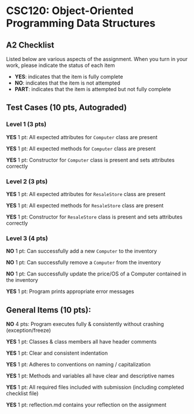 # CSC120: Object-Oriented Programming Data Structures
## A2 Checklist

Listed below are various aspects of the assignment.  When you turn in your work, please indicate the status of each item

- **YES**: indicates that the item is fully complete
- **NO**: indicates that the item is not attempted
- **PART**: indicates that the item is attempted but not fully complete

## Test Cases (10 pts, Autograded)

### Level 1 (3 pts)

__YES__ 1 pt: All expected attributes for `Computer` class are present

__YES__ 1 pt: All expected methods for `Computer` class are present

__YES__ 1 pt: Constructor for `Computer` class is present and sets attributes correctly

### Level 2 (3 pts)

__YES__ 1 pt: All expected attributes for `ResaleStore` class are present

__YES__ 1 pt: All expected methods for `ResaleStore` class are present

__YES__ 1 pt: Constructor for `ResaleStore` class is present and sets attributes correctly

### Level 3 (4 pts)

__NO__ 1 pt: Can successfully add a new `Computer` to the inventory

__NO__ 1 pt: Can successfully remove a `Computer` from the inventory

__NO__ 1 pt: Can successfully update the price/OS of a Computer contained in the inventory

__YES__ 1 pt: Program prints appropriate error messages

## General Items (10 pts):

__NO__ 4 pts: Program executes fully & consistently without crashing (exception/freeze)

__YES__ 1 pt: Classes & class members all have header comments

__YES__ 1 pt: Clear and consistent indentation

__YES__ 1 pt: Adheres to conventions on naming / capitalization

__YES__ 1 pt: Methods and variables all have clear and descriptive names

__YES__ 1 pt: All required files included with submission (including completed checklist file)

__YES__ 1 pt: reflection.md contains your reflection on the assignment
